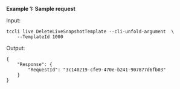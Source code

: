 **Example 1: Sample request**



Input: 

```
tccli live DeleteLiveSnapshotTemplate --cli-unfold-argument  \
    --TemplateId 1000
```

Output: 
```
{
    "Response": {
        "RequestId": "3c140219-cfe9-470e-b241-907877d6fb03"
    }
}
```

